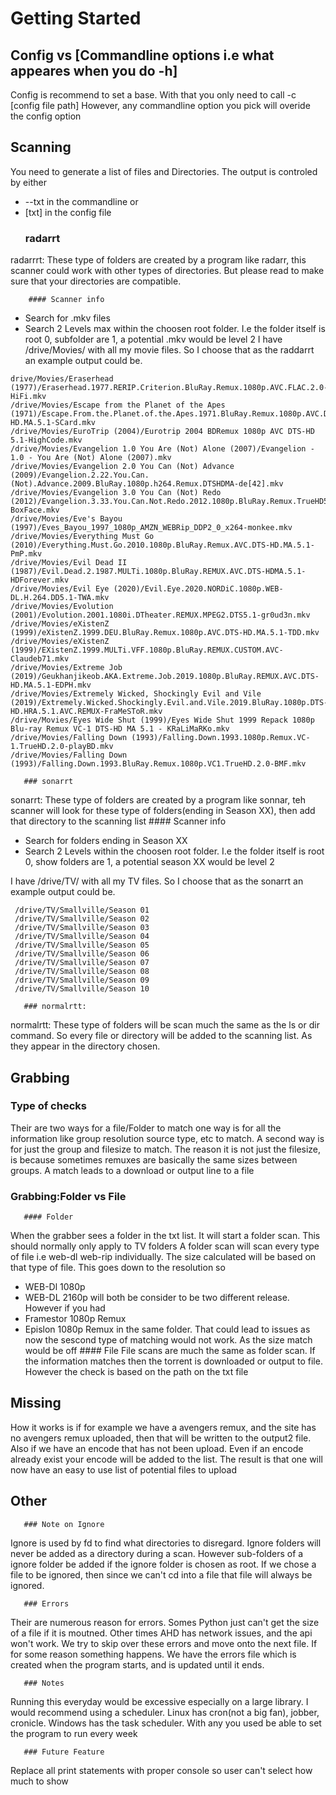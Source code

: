 # Getting Started
## Config vs [Commandline options i.e what appeares when you do -h]
Config is recommend to set a base. With that you only need to call -c [config file path]
However, any commandline option you pick will overide the config option
## Scanning
You need to generate a list of files and Directories. The output is controled by either 
* --txt in the commandline or
* [txt] in the config file
    ### radarrt
 radarrrt: These type of folders are created by a program like radarr, this scanner could work with other types of directories. But please read to make sure that your directories are compatible. 
 
        #### Scanner info
 * Search for .mkv files
 * Search 2 Levels max within the choosen root folder. I.e the folder itself is root 0, subfolder are 1, a potential .mkv would be level 2
I have /drive/Movies/ with all my movie files. So I choose that as the raddarrt
an example output could be. 

 ```
drive/Movies/Eraserhead (1977)/Eraserhead.1977.RERIP.Criterion.BluRay.Remux.1080p.AVC.FLAC.2.0-HiFi.mkv
 /drive/Movies/Escape from the Planet of the Apes (1971)/Escape.From.the.Planet.of.the.Apes.1971.BluRay.Remux.1080p.AVC.DTS-HD.MA.5.1-SCard.mkv
 /drive/Movies/EuroTrip (2004)/Eurotrip 2004 BDRemux 1080p AVC DTS-HD 5.1-HighCode.mkv
 /drive/Movies/Evangelion 1.0 You Are (Not) Alone (2007)/Evangelion - 1.0 - You Are (Not) Alone (2007).mkv
 /drive/Movies/Evangelion 2.0 You Can (Not) Advance (2009)/Evangelion.2.22.You.Can.(Not).Advance.2009.BluRay.1080p.h264.Remux.DTSHDMA-de[42].mkv
 /drive/Movies/Evangelion 3.0 You Can (Not) Redo (2012)/Evangelion.3.33.You.Can.Not.Redo.2012.1080p.BluRay.Remux.TrueHD5.1.H.264-BoxFace.mkv
 /drive/Movies/Eve's Bayou (1997)/Eves_Bayou_1997_1080p_AMZN_WEBRip_DDP2_0_x264-monkee.mkv
 /drive/Movies/Everything Must Go (2010)/Everything.Must.Go.2010.1080p.BluRay.Remux.AVC.DTS-HD.MA.5.1-PmP.mkv
 /drive/Movies/Evil Dead II (1987)/Evil.Dead.2.1987.MULTi.1080p.BluRay.REMUX.AVC.DTS-HDMA.5.1-HDForever.mkv
 /drive/Movies/Evil Eye (2020)/Evil.Eye.2020.NORDiC.1080p.WEB-DL.H.264.DD5.1-TWA.mkv
 /drive/Movies/Evolution (2001)/Evolution.2001.1080i.DTheater.REMUX.MPEG2.DTS5.1-gr0ud3n.mkv
 /drive/Movies/eXistenZ (1999)/eXistenZ.1999.DEU.BluRay.Remux.1080p.AVC.DTS-HD.MA.5.1-TDD.mkv
 /drive/Movies/eXistenZ (1999)/EXistenZ.1999.MULTi.VFF.1080p.BluRay.REMUX.CUSTOM.AVC-Claudeb71.mkv
 /drive/Movies/Extreme Job (2019)/Geukhanjikeob.AKA.Extreme.Job.2019.1080p.BluRay.REMUX.AVC.DTS-HD.MA.5.1-EDPH.mkv
 /drive/Movies/Extremely Wicked, Shockingly Evil and Vile (2019)/Extremely.Wicked.Shockingly.Evil.and.Vile.2019.BluRay.1080p.DTS-HD.HRA.5.1.AVC.REMUX-FraMeSToR.mkv
 /drive/Movies/Eyes Wide Shut (1999)/Eyes Wide Shut 1999 Repack 1080p Blu-ray Remux VC-1 DTS-HD MA 5.1 - KRaLiMaRKo.mkv
 /drive/Movies/Falling Down (1993)/Falling.Down.1993.1080p.Remux.VC-1.TrueHD.2.0-playBD.mkv
 /drive/Movies/Falling Down (1993)/Falling.Down.1993.BluRay.Remux.1080p.VC1.TrueHD.2.0-BMF.mkv
```

       ### sonarrt
sonarrt: These type of folders are created by a program like sonnar, teh scanner will look for these type of folders(ending in Season XX), then add that directory to the scanning list
              #### Scanner info
 * Search for folders ending in Season XX
 * Search 2 Levels within the choosen root folder. I.e the folder itself is root 0, show folders are 1, a potential season XX would be level 2
 
 
 I have /drive/TV/ with all my TV files. So I choose that as the sonarrt
an example output could be. 
```
 /drive/TV/Smallville/Season 01
 /drive/TV/Smallville/Season 02
 /drive/TV/Smallville/Season 03
 /drive/TV/Smallville/Season 04
 /drive/TV/Smallville/Season 05
 /drive/TV/Smallville/Season 06
 /drive/TV/Smallville/Season 07
 /drive/TV/Smallville/Season 08
 /drive/TV/Smallville/Season 09
 /drive/TV/Smallville/Season 10
```

       ### normalrtt:
normalrtt: These type of folders will be scan much the same as the ls or dir command. So every file or directory will be added to the scanning list. As they appear in the directory chosen. 
## Grabbing
### Type of checks
Their are two ways for a file/Folder to match one way is for all the information like group resolution source type, etc to match. 
A second way is for just the group and filesize to match. The reason it is not just the filesize, is because sometimes remuxes are basically the same sizes between groups.
A match leads to a download or output line to a file
### Grabbing:Folder vs File
       #### Folder
When the grabber sees a folder in the txt list. It will start a folder scan.
This should normally only apply to TV folders
A folder scan will scan every type of file i.e web-dl web-rip individually. The size calculated will be based on that type of file. This goes down to the resolution so 
* WEB-Dl 1080p
* WEB-DL 2160p 
will both be consider to be two different release. However if you had 
* Framestor 1080p Remux
* Epislon 1080p Remux in the same folder. 
That could lead to issues as now the sescond type of matching would not work. As the size match would be off
       #### File
File scans are much the same as folder scan. If the information matches then the torrent is downloaded or output to file. However the check is based on the path on the txt file



## Missing
How it works is if for example we have a avengers remux, and the site has no avengers remux uploaded, then that will be written to the output2 file.
Also if we have an encode that has not been upload. Even if an encode already exist your encode will be added to the list.
The result is that one will now have an easy to use list of potential files to upload


## Other


       ### Note on Ignore
Ignore is used by fd to find what directories to disregard.
Ignore folders will never be added as a directory during a scan. However sub-folders of a ignore folder be added if the ignore folder is chosen as root. 
If we chose a file to be ignored, then since we can't cd into a file that file will always be ignored. 

       ### Errors
Their are numerous reason for errors. Somes Python just can't get the size of a file if it is moutned. Other times AHD has network issues, and the api won't work. We try to skip over these errors and move onto the next file. If for some reason something happens. We have the errors file which is created when the program starts, and is updated until it ends.

       ### Notes
Running this everyday would be excessive especially on a large library. I would recommend using a scheduler. Linux has cron(not a big fan), jobber, cronicle. 
Windows has the task scheduler. With any you used be able to set the program to run every week

       ### Future Feature
Replace all print statements with proper console so user can't select how much to show